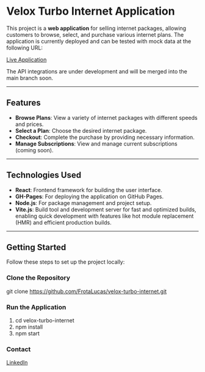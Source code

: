 # Velox Turbo Internet Application

This project is a **web application** for selling internet packages, allowing customers to browse, select, and purchase various internet plans. The application is currently deployed and can be tested with mock data at the following URL:

[Live Application](https://frotalucas.github.io/velox-turbo-internet)

The API integrations are under development and will be merged into the main branch soon.

---

## Features

- **Browse Plans**: View a variety of internet packages with different speeds and prices.
- **Select a Plan**: Choose the desired internet package.
- **Checkout**: Complete the purchase by providing necessary information.
- **Manage Subscriptions**: View and manage current subscriptions (coming soon).

---

## Technologies Used

- **React**: Frontend framework for building the user interface.
- **GH-Pages**: For deploying the application on GitHub Pages.
- **Node.js**: For package management and project setup.
- **Vite.js**:  Build tool and development server for fast and optimized builds, enabling quick development with features like hot module replacement (HMR) and efficient production builds.

---

## Getting Started

Follow these steps to set up the project locally:

### Clone the Repository

git clone https://github.com/FrotaLucas/velox-turbo-internet.git

### Run the Application

1. cd velox-turbo-internet
2. npm install
3. npm start

### Contact

[LinkedIn](https://www.linkedin.com/in/your-profile/)
